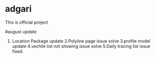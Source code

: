 # adgari

This is official project


#august update
1. Location Package update
2.Polyline page issue solve
3.profile model update
4.vechile list not showing issue solve
5.Daily tracing list issue fixed.